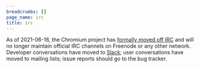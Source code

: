```yaml
---
breadcrumbs: []
page_name: irc
title: irc
---
```


As of 2021-06-16, the Chromium project has [formally moved off
IRC](https://groups.google.com/a/chromium.org/g/chromium-dev/c/y9i16lBQ5bY) and
will no longer maintain official IRC channels on Freenode or any other network.
Developer conversations have moved to [Slack](/developers/slack); user
conversations have moved to mailing lists; issue reports should go to the bug
tracker.
